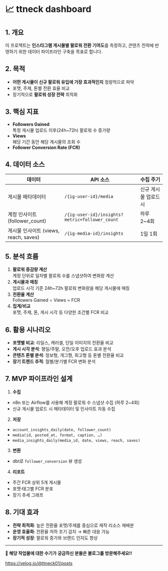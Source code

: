 # 📈 ttneck dashboard

## 1. 개요
이 프로젝트는 **인스타그램 게시물별 팔로워 전환 기여도**를 측정하고, 콘텐츠 전략에 반영하기 위한 데이터 파이프라인 구축을 목표로 합니다.

## 2. 목적
- **어떤 게시물이 신규 팔로워 유입에 가장 효과적인지** 정량적으로 파악
- 포맷, 주제, 톤별 전환 효율 비교
- 장기적으로 **팔로워 성장 전략** 최적화

## 3. 핵심 지표
- **Followers Gained**  
  특정 게시물 업로드 이후(24h~72h) 팔로워 수 증가량
- **Views**  
  해당 기간 동안 해당 게시물의 조회 수
- **Follower Conversion Rate (FCR)**  


## 4. 데이터 소스
| 데이터 | API 소스 | 수집 주기 |
|--------|----------|-----------|
| 게시물 메타데이터 | `/{ig-user-id}/media` | 신규 게시물 업로드 시 |
| 계정 인사이트 (follower_count) | `/{ig-user-id}/insights?metric=follower_count` | 하루 2~4회 |
| 게시물 인사이트 (views, reach, saves) | `/{ig-media-id}/insights` | 1일 1회 |

## 5. 분석 흐름
1. **팔로워 증감량 계산**  
 계정 단위로 일자별 팔로워 수를 스냅샷하여 변화량 계산
2. **게시물과 매칭**  
 업로드 시각 기준 24h~72h 팔로워 변화량을 해당 게시물에 매칭
3. **전환율 계산**  
 Followers Gained ÷ Views = FCR
4. **집계/비교**  
 포맷, 주제, 톤, 게시 시각 등 다양한 조건별 FCR 비교

## 6. 활용 시나리오
- **포맷별 비교**: 리일스, 캐러셀, 단일 이미지의 전환율 비교
- **게시 시각 분석**: 평일/주말, 오전/오후 업로드 효과 분석
- **콘텐츠 톤별 분석**: 정보형, 개그형, 회고형 등 톤별 전환율 비교
- **장기 트렌드 추적**: 월별/분기별 FCR 변화 분석

## 7. MVP 파이프라인 설계
1. **수집**
 - n8n 또는 Airflow를 사용해 계정 팔로워 수 스냅샷 수집 (하루 2~4회)
 - 신규 게시물 업로드 시 메타데이터 및 인사이트 자동 수집
2. **저장**
 - `account_insights_daily(date, follower_count)`
 - `media(id, posted_at, format, caption, …)`
 - `media_insights_daily(media_id, date, views, reach, saves)`
3. **변환**
 - dbt로 `follower_conversion` 뷰 생성
4. **리포트**
 - 주간 FCR 상위 5개 게시물
 - 포맷·태그별 FCR 분포
 - 장기 추세 그래프

## 8. 기대 효과
- **전략 최적화**: 높은 전환율 포맷/주제를 중심으로 제작 리소스 재배분
- **운영 효율화**: 전환율 저하 조기 감지 → 빠른 대응 가능
- **장기적 성장**: 팔로워 증가와 브랜드 인지도 향상
---

**🐢 해당 작업물에 대한 수기가 궁금하신 분들은 블로그를 방문해주세요!!**

https://velog.io/@ttneck01/posts

